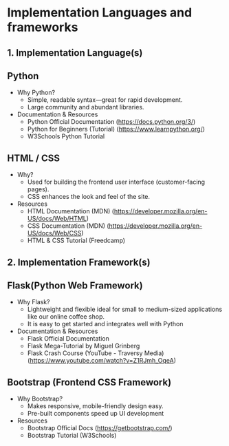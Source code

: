 # Implementation Languages and frameworks

## 1.	Implementation Language(s)

## Python

* Why Python?
    * Simple, readable syntax—great for rapid development.
    * Large community and abundant libraries.
* Documentation & Resources
    * Python Official Documentation (https://docs.python.org/3/)
    * Python for Beginners (Tutorial) (https://www.learnpython.org/)
    * W3Schools Python Tutorial
## HTML / CSS

* Why?
    * Used for building the frontend user interface (customer-facing pages).
    * CSS enhances the look and feel of the site.
*	Resources
    * HTML Documentation (MDN) (https://developer.mozilla.org/en-US/docs/Web/HTML)
    * CSS Documentation (MDN) (https://developer.mozilla.org/en-US/docs/Web/CSS)
    * HTML & CSS Tutorial (Freedcamp)

## 2.	Implementation Framework(s)

## Flask(Python Web Framework)

* Why Flask?
    * Lightweight and flexible ideal for small to medium-sized applications like our online coffee shop.
    * It is easy to get started and integrates well with Python
* Documentation & Resources
    * Flask Official Documentation
    * Flask Mega-Tutorial by Miguel Grinberg
    * Flask Crash Course (YouTube - Traversy Media) (https://www.youtube.com/watch?v=Z1RJmh_OqeA)
## Bootstrap (Frontend CSS Framework)

* Why Bootstrap?
    * Makes responsive, mobile-friendly design easy.
    * Pre-built components speed up UI development
* Resources
    * Bootstrap Official Docs (https://getbootstrap.com/)
    * Bootstrap Tutorial (W3Schools)
    
